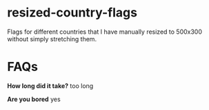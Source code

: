 # resized-country-flags
Flags for different countries that I have manually resized to 500x300 without simply stretching them.

# FAQs
__How long did it take?__
too long

__Are you bored__
yes
